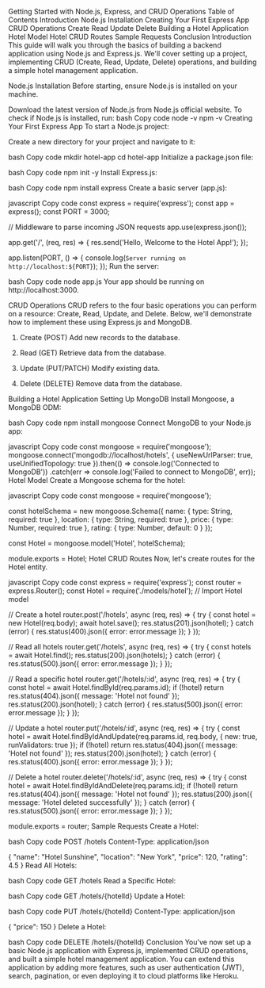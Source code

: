 Getting Started with Node.js, Express, and CRUD Operations
Table of Contents
Introduction
Node.js Installation
Creating Your First Express App
CRUD Operations
Create
Read
Update
Delete
Building a Hotel Application
Hotel Model
Hotel CRUD Routes
Sample Requests
Conclusion
Introduction
This guide will walk you through the basics of building a backend application using Node.js and Express.js. We'll cover setting up a project, implementing CRUD (Create, Read, Update, Delete) operations, and building a simple hotel management application.

Node.js Installation
Before starting, ensure Node.js is installed on your machine.

Download the latest version of Node.js from Node.js official website.
To check if Node.js is installed, run:
bash
Copy code
node -v
npm -v
Creating Your First Express App
To start a Node.js project:

Create a new directory for your project and navigate to it:

bash
Copy code
mkdir hotel-app
cd hotel-app
Initialize a package.json file:

bash
Copy code
npm init -y
Install Express.js:

bash
Copy code
npm install express
Create a basic server (app.js):

javascript
Copy code
const express = require('express');
const app = express();
const PORT = 3000;

// Middleware to parse incoming JSON requests
app.use(express.json());

app.get('/', (req, res) => {
    res.send('Hello, Welcome to the Hotel App!');
});

app.listen(PORT, () => {
    console.log(`Server running on http://localhost:${PORT}`);
});
Run the server:

bash
Copy code
node app.js
Your app should be running on http://localhost:3000.

CRUD Operations
CRUD refers to the four basic operations you can perform on a resource: Create, Read, Update, and Delete. Below, we'll demonstrate how to implement these using Express.js and MongoDB.

1. Create (POST)
Add new records to the database.

2. Read (GET)
Retrieve data from the database.

3. Update (PUT/PATCH)
Modify existing data.

4. Delete (DELETE)
Remove data from the database.

Building a Hotel Application
Setting Up MongoDB
Install Mongoose, a MongoDB ODM:

bash
Copy code
npm install mongoose
Connect MongoDB to your Node.js app:

javascript
Copy code
const mongoose = require('mongoose');
mongoose.connect('mongodb://localhost/hotels', {
    useNewUrlParser: true,
    useUnifiedTopology: true
}).then(() => console.log('Connected to MongoDB'))
  .catch(err => console.log('Failed to connect to MongoDB', err));
Hotel Model
Create a Mongoose schema for the hotel:

javascript
Copy code
const mongoose = require('mongoose');

const hotelSchema = new mongoose.Schema({
    name: { type: String, required: true },
    location: { type: String, required: true },
    price: { type: Number, required: true },
    rating: { type: Number, default: 0 }
});

const Hotel = mongoose.model('Hotel', hotelSchema);

module.exports = Hotel;
Hotel CRUD Routes
Now, let's create routes for the Hotel entity.

javascript
Copy code
const express = require('express');
const router = express.Router();
const Hotel = require('./models/hotel'); // Import Hotel model

// Create a hotel
router.post('/hotels', async (req, res) => {
    try {
        const hotel = new Hotel(req.body);
        await hotel.save();
        res.status(201).json(hotel);
    } catch (error) {
        res.status(400).json({ error: error.message });
    }
});

// Read all hotels
router.get('/hotels', async (req, res) => {
    try {
        const hotels = await Hotel.find();
        res.status(200).json(hotels);
    } catch (error) {
        res.status(500).json({ error: error.message });
    }
});

// Read a specific hotel
router.get('/hotels/:id', async (req, res) => {
    try {
        const hotel = await Hotel.findById(req.params.id);
        if (!hotel) return res.status(404).json({ message: 'Hotel not found' });
        res.status(200).json(hotel);
    } catch (error) {
        res.status(500).json({ error: error.message });
    }
});

// Update a hotel
router.put('/hotels/:id', async (req, res) => {
    try {
        const hotel = await Hotel.findByIdAndUpdate(req.params.id, req.body, { new: true, runValidators: true });
        if (!hotel) return res.status(404).json({ message: 'Hotel not found' });
        res.status(200).json(hotel);
    } catch (error) {
        res.status(400).json({ error: error.message });
    }
});

// Delete a hotel
router.delete('/hotels/:id', async (req, res) => {
    try {
        const hotel = await Hotel.findByIdAndDelete(req.params.id);
        if (!hotel) return res.status(404).json({ message: 'Hotel not found' });
        res.status(200).json({ message: 'Hotel deleted successfully' });
    } catch (error) {
        res.status(500).json({ error: error.message });
    }
});

module.exports = router;
Sample Requests
Create a Hotel:

bash
Copy code
POST /hotels
Content-Type: application/json

{
    "name": "Hotel Sunshine",
    "location": "New York",
    "price": 120,
    "rating": 4.5
}
Read All Hotels:

bash
Copy code
GET /hotels
Read a Specific Hotel:

bash
Copy code
GET /hotels/{hotelId}
Update a Hotel:

bash
Copy code
PUT /hotels/{hotelId}
Content-Type: application/json

{
    "price": 150
}
Delete a Hotel:

bash
Copy code
DELETE /hotels/{hotelId}
Conclusion
You've now set up a basic Node.js application with Express.js, implemented CRUD operations, and built a simple hotel management application. You can extend this application by adding more features, such as user authentication (JWT), search, pagination, or even deploying it to cloud platforms like Heroku.
